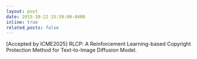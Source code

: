 ```yaml
---
layout: post
date: 2015-10-22 15:59:00-0400
inline: true
related_posts: false
---
```


[Accepted by ICME2025] RLCP: A Reinforcement Learning-based Copyright Protection Method for Text-to-Image Diffusion Model.